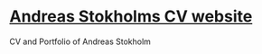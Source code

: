 # [Andreas Stokholms CV website](https://astokholm.github.io/#/)

CV and Portfolio of Andreas Stokholm

